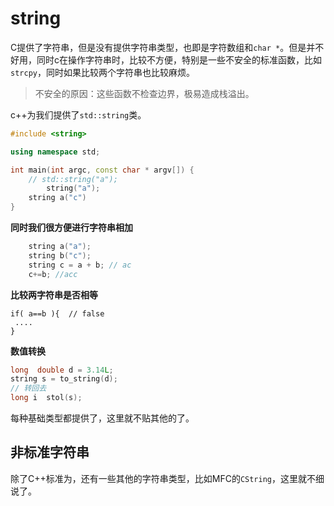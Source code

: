 # string

C提供了字符串，但是没有提供字符串类型，也即是字符数组和`char *`。但是并不好用，同时c在操作字符串时，比较不方便，特别是一些不安全的标准函数，比如`strcpy`，同时如果比较两个字符串也比较麻烦。

> 不安全的原因：这些函数不检查边界，极易造成栈溢出。

c++为我们提供了`std::string`类。

```c++
#include <string>

using namespace std;

int main(int argc, const char * argv[]) {
	// std::string("a");
		string("a");
  	string a("c")
}
```

**同时我们很方便进行字符串相加**

```c++
    string a("a");
    string b("c");
    string c = a + b; // ac
    c+=b; //acc
```

**比较两字符串是否相等**

```
if( a==b ){  // false
 .... 
}
```

**数值转换**

```c++
long  double d = 3.14L;
string s = to_string(d);
// 转回去
long i  stol(s);
```

每种基础类型都提供了，这里就不贴其他的了。



## 非标准字符串

除了C++标准为，还有一些其他的字符串类型，比如MFC的`CString`，这里就不细说了。








































